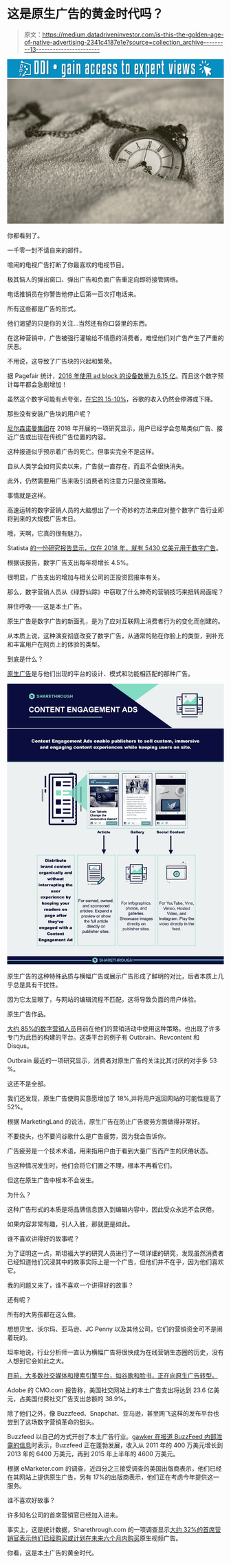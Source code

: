 # 这是原生广告的黄金时代吗？

> 原文：<https://medium.datadriveninvestor.com/is-this-the-golden-age-of-native-advertising-2341c4187e1e?source=collection_archive---------13----------------------->

[![](img/e7be347bd3cd8a8c2ef3505101efd2fb.png)](http://www.track.datadriveninvestor.com/1B9E)![](img/9a35d1160c178cae1dd0b67aeeed0799.png)

你都看到了。

一千零一封不请自来的邮件。

喧闹的电视广告打断了你最喜欢的电视节目。

极其恼人的弹出窗口、弹出广告和负面广告重定向即将接管网络。

电话推销员在你警告他停止后第一百次打电话来。

所有这些都是广告的形式。

他们渴望的只是你的关注...当然还有你口袋里的东西。

在这种营销中，广告被强行灌输给不情愿的消费者，难怪他们对广告产生了严重的厌恶。

不用说，这导致了广告块的兴起和繁荣。

据 Pagefair 统计，[2016 年使用 ad block 的设备数量为 6.15 亿](https://pagefair.com/pagefair-2017-adblock-report/)。而且这个数字预计每年都会急剧增加！

虽然这个数字可能有点夸张，[在它的 15-10%](https://qz.com/1195777/googles-swelling-advertising-business-couldnt-save-profits-in-q4-2017/)，谷歌的收入仍然会停滞或下降。

那些没有安装广告块的用户呢？

[尼尔森诺曼集团](https://www.nngroup.com/articles/fight-right-rail-blindness/)在 2018 年开展的一项研究显示，用户已经学会忽略类似广告、接近广告或出现在传统广告位置的内容。

这种报道似乎预示着广告的死亡。但事实完全不是这样。

自从人类学会如何买卖以来，广告就一直存在，而且不会很快消失。

此外，仍然需要用广告来吸引消费者的注意力只是改变策略。

事情就是这样。

高速运转的数字营销人员的大脑想出了一个奇妙的方法来应对整个数字广告行业即将到来的大规模广告末日。

哦，天啊，它真的很有魅力。

Statista [的一份研究报告显示，仅在 2018 年，就有 5430 亿美元用于数字广告](https://www.statista.com/statistics/236943/global-advertising-spending/)。

根据该报告，数字广告支出每年将增长 4.5%。

很明显，广告支出的增加与相关公司的正投资回报率有关。

那么，数字营销人员从《绿野仙踪》中窃取了什么神奇的营销技巧来扭转局面呢？

屏住呼吸——这是本土广告。

原生广告是数字广告的新面孔，是为了应对互联网上消费者行为的变化而创建的。

从本质上说，这种演变彻底改变了数字广告，从通常的贴在你脸上的类型，到补充和丰富用户在网页上的体验的类型。

到底是什么？

[原生广告](https://www.sharethrough.com/nativeadvertising/)是与他们出现的平台的设计、模式和功能相匹配的那种广告。

![](img/f63fdc98aa1bcfbf50d63b0e9d8f3404.png)

原生广告的这种特殊品质与横幅广告或展示广告形成了鲜明的对比，后者本质上几乎总是具有干扰性。

因为它太显眼了，与网站的编辑流程不匹配，这将导致负面的用户体验。

原生广告作品。

[大约 85%的数字营销人员](https://contentmarketinginstitute.com/2016/09/native-advertising-marketing-strategy/)目前在他们的营销活动中使用这种策略。也出现了许多专门为此目的构建的平台。这类平台的例子有 Outbrain、Revcontent 和 Disqus。

Outbrain 最近的一项研究显示，消费者对原生广告的关注比其讨厌的对手多 53 %。

这还不是全部。

我们还发现，原生广告使购买意愿增加了 18%,并将用户返回网站的可能性提高了 52%。

根据 MarketingLand 的说法，原生广告在防止广告疲劳方面做得非常好。

不要挠头，也不要问谷歌什么是广告疲劳，因为我会告诉你。

广告疲劳是一个技术术语，用来指用户由于看到大量广告而产生的厌倦状态。

当这种情况发生时，他们会将它们置之不理，根本不再看它们。

但这在原生广告中根本不会发生。

为什么？

这种广告形式的本质是将品牌信息嵌入到编辑内容中，因此受众永远不会厌倦。

如果内容非常有趣，引人入胜，那就更是如此。

谁不喜欢讲得好的故事呢？

为了证明这一点，斯坦福大学的研究人员进行了一项详细的研究，发现虽然消费者已经知道他们沉浸其中的故事实际上是一个广告，但他们并不在乎，因为他们喜欢它。

我的问题又来了，谁不喜欢一个讲得好的故事？

还有呢？

所有的大男孩都在这么做。

想想贝宝、沃尔玛、亚马逊、JC Penny 以及其他公司，它们的营销资金可不是闹着玩的。

坦率地说，行业分析师一直认为横幅广告将很快成为在线营销生态圈的历史，没有人想到它会如此之大。

[目前，大多数社交媒体和搜索引擎平台，如谷歌和脸书，正在向原生广告转型。](https://www.the-gma.com/native-advertising-2020-5-global-futures-format-rise)

Adobe 的 CMO.com 报告称，美国社交网站上的本土广告支出将达到 23.6 亿美元，占美国付费社交广告支出总额的 38.9%。

除了他们之外，像 Buzzfeed、Snapchat、亚马逊，甚至网飞这样的发布平台也尝到了这场数字营销革命的甜头。

Buzzfeed 以自己的方式开创了本土广告行业。[gawker 在报道 BuzzFeed 内部泄露的信息](http://tktk.gawker.com/internal-documents-show-buzzfeed-s-skyrocketing-investm-1709816353)时表示，Buzzfeed 正在蓬勃发展，收入从 2011 年的 400 万美元增长到 2013 年的 6400 万美元，再到 2015 年上半年的 4600 万美元。

根据 eMarketer.com 的调查，近四分之三接受调查的美国出版商表示，他们已经在其网站上提供原生广告，另有 17%的出版商表示，他们正在考虑今年提供这一服务。

谁不喜欢好故事？

许多知名公司的首席营销官已经加入进来。

事实上，这是统计数据，Sharethrough.com 的一项调查显示[大约 32%的首席营销官表示他们已经购买或计划在未来六个月内购买](https://www.adskills.com/beginners-guide-to-native-advertising/)原生视频广告。

你看，这是本土广告的黄金时代。